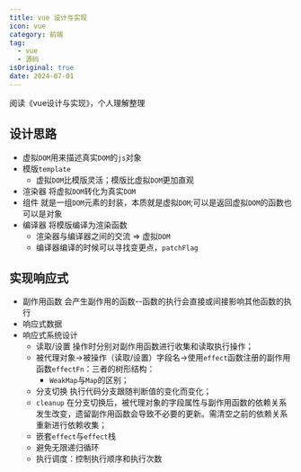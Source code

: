 ```yaml
---
title: vue 设计与实现
icon: vue
category: 前端
tag:
  - vue
  - 源码
isOriginal: true
date: 2024-07-01
---
```


阅读《vue设计与实现》，个人理解整理

<!-- more -->

## 设计思路

- 虚拟`DOM`用来描述真实`DOM`的`js`对象
- 模版`template`
  - 虚拟`DOM`比模版灵活；模版比虚拟`DOM`更加直观
- 渲染器 将虚拟`DOM`转化为真实`DOM`
- 组件 就是一组`DOM`元素的封装，本质就是虚拟`DOM`;可以是返回虚拟`DOM`的函数也可以是对象
- 编译器 将模版编译为渲染函数
  - 渲染器与编译器之间的交流 => 虚拟`DOM`
  - 编译器编译的时候可以寻找变更点，`patchFlag`

## 实现响应式

- 副作用函数 会产生副作用的函数--函数的执行会直接或间接影响其他函数的执行
- 响应式数据
- 响应式系统设计
  - 读取/设置 操作时分别对副作用函数进行收集和读取执行操作；
  - 被代理对象->被操作（读取/设置）字段名->使用`effect`函数注册的副作用函数`effectFn`：三者的树形结构：
    - `WeakMap`与`Map`的区别；
  - 分支切换 执行代码分支跟随判断值的变化而变化；
  - `cleanup` 在分支切换后，被代理对象的字段属性与副作用函数的依赖关系发生改变，遗留副作用函数会导致不必要的更新。需清空之前的依赖关系重新进行依赖收集；
  - 嵌套`effect`与`effect`栈
  - 避免无限递归循环
  - 执行调度：控制执行顺序和执行次数
